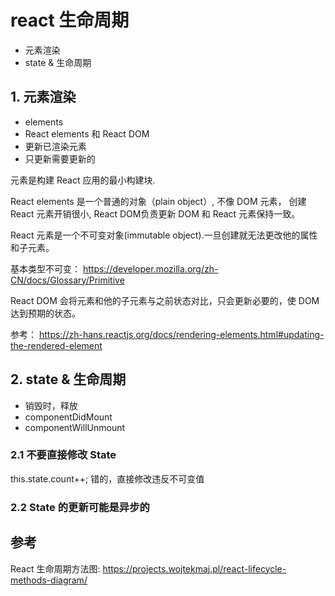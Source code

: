 # react 生命周期
- 元素渲染
- state & 生命周期

## 1. 元素渲染
- elements
- React elements 和 React DOM
- 更新已渲染元素
- 只更新需要更新的

元素是构建 React 应用的最小构建块.

React elements 是一个普通的对象（plain object）, 不像 DOM 元素， 创建 React 元素开销很小, React DOM负责更新 DOM 和 React 元素保持一致。

React 元素是一个不可变对象(immutable object).一旦创建就无法更改他的属性和子元素。

基本类型不可变： https://developer.mozilla.org/zh-CN/docs/Glossary/Primitive

React DOM 会将元素和他的子元素与之前状态对比，只会更新必要的，使 DOM 达到预期的状态。

参考： https://zh-hans.reactjs.org/docs/rendering-elements.html#updating-the-rendered-element

## 2. state & 生命周期
- 销毁时，释放
- componentDidMount
- componentWillUnmount

### 2.1 不要直接修改 State
this.state.count++; 错的，直接修改违反不可变值

### 2.2 State 的更新可能是异步的


## 参考
React 生命周期方法图: https://projects.wojtekmaj.pl/react-lifecycle-methods-diagram/